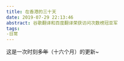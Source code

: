 ```yaml
---
title: 在香港的三十天
date: 2019-07-29 22:13:46
abstract: 谷歌翻译和百度翻译荣获访问次数榜冠亚军
tags:
-日常
---
```

这是一次时刻~~多年~~（十六个月）的更新~
